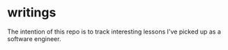 # writings
The intention of this repo is to track interesting lessons I've picked up as a software engineer.